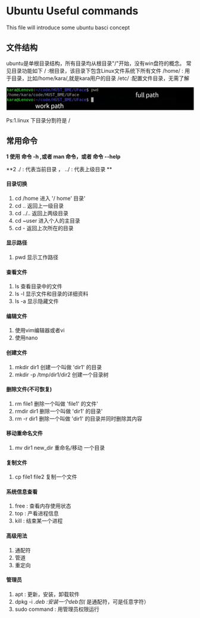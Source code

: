 # Ubuntu Useful commands
This file will introduce some ubuntu basci concept
## 文件结构
ubuntu是单根目录结构，所有目录均从根目录"/"开始，没有win盘符的概念。
常见目录功能如下
/ :根目录，该目录下包含Linux文件系统下所有文件
/home/ : 用于目录，比如/home/kara/,就是kara用户的目录
/etc/ :配置文件目录，无需了解

![](images/path_arc.png)

Ps:1.linux 下目录分割符是 / 

## 常用命令
**1 使用 命令 -h ,或者 man 命令，或者 命令 --help**

**2 ./ : 代表当前目录  ， ../ : 代表上级目录 **
#### 目录切换
1. cd /home 进入 '/ home' 目录' 
2. cd .. 返回上一级目录 
3. cd ../.. 返回上两级目录 
4. cd ~user 进入个人的主目录 
5. cd - 返回上次所在的目录 

#### 显示路径
1. pwd 显示工作路径 

#### 查看文件
1. ls 查看目录中的文件 
2. ls -l 显示文件和目录的详细资料 
3. ls -a 显示隐藏文件 

#### 编辑文件
1. 使用vim编辑器或者vi
2. 使用nano

#### 创建文件
1. mkdir dir1 创建一个叫做 'dir1' 的目录
2. mkdir -p /tmp/dir1/dir2 创建一个目录树 

#### 删除文件(不可恢复)
1. rm file1 删除一个叫做 'file1' 的文件' 
2. rmdir dir1 删除一个叫做 'dir1' 的目录' 
3. rm -r dir1 删除一个叫做 'dir1' 的目录并同时删除其内容 

#### 移动重命名文件
1. mv dir1 new_dir 重命名/移动 一个目录 

#### 复制文件
1. cp file1 file2 复制一个文件 

#### 系统信息查看
1. free : 查看内存使用状态
2. top : 产看进程信息
3. kill : 结束某一个进程

#### 高级用法
1. 通配符
2. 管道
3. 重定向

#### 管理员
1. apt : 更新，安装，卸载软件
2. dpkg -i *.deb :安装一个deb包(* 是通配符，可是任意字符）
3. sudo command : 用管理员权限运行
